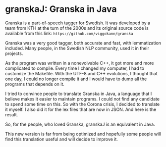 # granskaJ: Granska in Java

Granska is a part-of-speech tagger for Swedish. It was developed by a team from KTH at the turn of the 2000s 
and its original source code is available from this link: `https://github.com/viggokann/granska`

Granska was a very good tagger, both accurate and fast, with lemmatization included. Many people, in the Swedish NLP 
community, used it in their projects.

As the program was written in a nonevolvable C++, it got more and more complicated to compile. Every time I changed my computer,
I had to customize the Makefile. With the UTF-8 and C++ evolutions, I thought that one day, I could no longer compile it and 
I would have to dump all the programs that depends on it.

I tried to convince people to translate Granska in Java, a language that I believe makes it easier to maintain programs. I could not find any candidate to spend some time on this. So with the Corona crisis, 
I decided to translate it myself. I also did it for the lex files that are now in JSON. And here is the result.

So, for the people, who loved Granska, granskaJ is an equivalent in Java.

This new version is far from being optimized and hopefully some people will find this translation useful and will decide to improve it.
